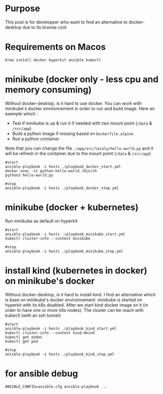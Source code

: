 # Purpose
This post is for developper who want to find an alternative to docker-desktop due to its license cost


# Requirements on Macos
```
brew install docker kyperkit ansible kubectl
```

# minikube (docker only - less cpu and memory consuming)
Without docker-desktop, is it hard to use docker. You can work with minikube's docker environnement in order to run and build image.
Here an exemple which :
- Test if minikube is up & run it if needed with two mount point (`/data` & `/src/app`)
- Build a python image if missing based on `Dockerfile.alpine`
- Run a python container

Note that you can change the file `./app/src/localy/hello-world.py` and it will be refresh in the container due to the mount point (`/data` & `/src/app`)

```
#start
ansible-playbook -i hosts ./playbook_docker_start.yml
docker exec -it python-hello-world /bin/sh
python3 hello-world.py

#stop
ansible-playbook -i hosts ./playbook_docker_stop.yml
```


# minikube (docker + kubernetes)
Run minikube as default on hyperkit
```
#start
ansible-playbook -i hosts ./playbook_minikube_start.yml
kubectl cluster-info --context minikube

#stop
ansible-playbook -i hosts ./playbook_minikube_stop.yml
```


# install kind (kubernetes in docker) on minikube's docker
Without docker-desktop, is it hard to install kind. I find an alternative which is base on minikube's docker environnement.
minikube is started on hyperkit with its k8s disabled. After we start kind docker image on it (in order to have one or more k8s nodes).
The <kind-mkind> cluster can be reach with kubectl (with an ssh tunnel)
```
#start
ansible-playbook -i hosts ./playbook_kind_start.yml
kubectl cluster-info --context kind-mkind
kubectl get nodes
kubectl get pod

#stop
ansible-playbook -i hosts ./playbook_kind_stop.yml
```


# for ansible debug
```
ANSIBLE_CONFIG=ansible.cfg ansible-playbook ...
```
